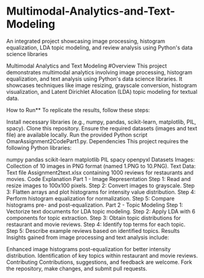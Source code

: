 # Multimodal-Analytics-and-Text-Modeling
An integrated project showcasing image processing, histogram equalization, LDA topic modeling, and review analysis using Python's data science libraries

Multimodal Analytics and Text Modeling
#Overview
This project demonstrates multimodal analytics involving image processing, histogram equalization, and text analysis using Python's data science libraries. It showcases techniques like image resizing, grayscale conversion, histogram visualization, and Latent Dirichlet Allocation (LDA) topic modeling for textual data.

How to Run**
To replicate the results, follow these steps:

Install necessary libraries (e.g., numpy, pandas, scikit-learn, matplotlib, PIL, spacy).
Clone this repository.
Ensure the required datasets (images and text file) are available locally.
Run the provided Python script OmarAssignment2CodePart1.py.
Dependencies
This project requires the following Python libraries:

numpy
pandas
scikit-learn
matplotlib
PIL
spacy
openpyxl
Datasets
Images: Collection of 10 images in PNG format (named 1.PNG to 10.PNG).
Text Data: Text file Assignment2text.xlsx containing 1000 reviews for restaurants and movies.
Code Explanation
Part 1 - Image Representation
Step 1: Read and resize images to 100x100 pixels.
Step 2: Convert images to grayscale.
Step 3: Flatten arrays and plot histograms for intensity value distribution.
Step 4: Perform histogram equalization for normalization.
Step 5: Compare histograms pre- and post-equalization.
Part 2 - Topic Modeling
Step 1: Vectorize text documents for LDA topic modeling.
Step 2: Apply LDA with 6 components for topic extraction.
Step 3: Obtain topic distributions for restaurant and movie reviews.
Step 4: Identify top terms for each topic.
Step 5: Describe example reviews based on identified topics.
Results
Insights gained from image processing and text analysis include:

Enhanced image histograms post-equalization for better intensity distribution.
Identification of key topics within restaurant and movie reviews.
Contributing
Contributions, suggestions, and feedback are welcome. Fork the repository, make changes, and submit pull requests.
